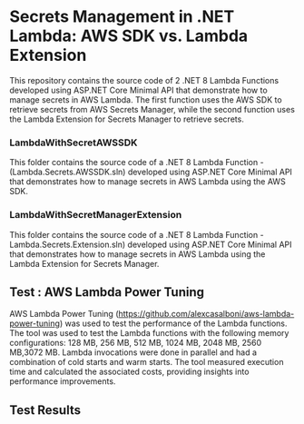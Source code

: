 # Secrets Management in .NET Lambda: AWS SDK vs. Lambda Extension

This repository contains the source code of 2 .NET 8 Lambda Functions developed using ASP.NET Core Minimal API that demonstrate how to manage secrets in AWS Lambda. 
The first function uses the AWS SDK to retrieve secrets from AWS Secrets Manager, while the second function uses the Lambda Extension for Secrets Manager 
to retrieve secrets.


### LambdaWithSecretAWSSDK ##

This folder contains the source code of a .NET 8 Lambda Function - (Lambda.Secrets.AWSSDK.sln) developed using ASP.NET Core Minimal API 
that demonstrates how to manage secrets in AWS Lambda using the AWS SDK.

### LambdaWithSecretManagerExtension ###

This folder contains the source code of a .NET 8 Lambda Function - Lambda.Secrets.Extension.sln) developed using ASP.NET Core Minimal API that demonstrates how 
to manage secrets in AWS Lambda using the Lambda Extension for Secrets Manager.

## Test : AWS Lambda Power Tuning ###
AWS Lambda Power Tuning (https://github.com/alexcasalboni/aws-lambda-power-tuning) was used to test the performance of the Lambda functions.
The tool was used to test the Lambda functions with the following memory configurations: 128 MB, 256 MB, 512 MB, 1024 MB, 2048 MB, 2560 MB,3072 MB. 
Lambda invocations were done in parallel and had a  combination of cold starts and warm starts. The tool measured  execution time and calculated the
associated costs, providing insights into performance improvements.

## Test Results ###